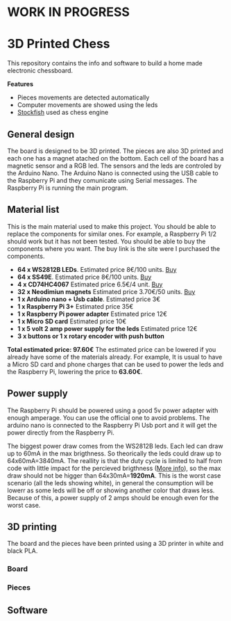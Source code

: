 # WORK IN PROGRESS
# 3D Printed Chess
This repository contains the info and software to build a home made electronic chessboard.

**Features**
- Pieces movements are detected automatically
- Computer movements are showed using the leds
- [Stockfish](https://stockfishchess.org/) used as chess engine

## General design
The board is designed to be 3D printed. The pieces are also 3D printed and each one has a magnet atached on the bottom. Each cell of the board has a magnetic sensor and a RGB led. The sensors and the leds are controled by the Arduino Nano. The Arduino Nano is connected using the USB cable to the Raspberry Pi and they comunicate using Serial messages. The Raspberry Pi is running the main program.

## Material list
This is the main material used to make this project. You should be able to replace the components for similar ones. For example, a Raspberry Pi 1/2 should work but it has not been tested. You should be able to buy the components where you want. The buy link is the site were I purchased the components.

- **64 x WS2812B LEDs**. Estimated price 8€/100 units. [Buy](https://aliexpress.com/item/5-1000pcs-LED-Board-Heatsink-ws2812b-LED-chips-With-Black-White-PCB-10mm-3mm-WS2811-IC/32833250841.html)
- **64 x SS49E**. Estimated price 8€/100 units. [Buy](https://aliexpress.com/item/100PCS-Hall-Element-49E-OH49E-SS49E-linear-Hall-Switch/32416157741.html)
- **4 x CD74HC4067** Estimated price 6.5€/4 unit. [Buy](https://aliexpress.com/item/1pcs-CD74HC4067-16-Channel-Analog-Digital-Multiplexer-Breakout-Board-Module-For-Arduino/32729631800.html)
- **32 x Neodimiun magnets** Estimated price 3.70€/50 units. [Buy](https://aliexpress.com/item/50pcs-12x2mm-Super-Strong-magnet-Round-Disc-Rare-Earth-Neodymium-magnets-D12-2mm-NEW-Art-Craft/32851739554.html)
- **1 x Arduino nano + Usb cable**. Estimated price 3€
- **1 x Raspberry Pi 3+** Estimated price 35€
- **1 x Raspberry Pi power adapter** Estimated price 12€
- **1 x Micro SD card** Estimated price 10€
- **1 x 5 volt 2 amp power supply for the leds** Estimated price 12€
- **3 x buttons or 1 x rotary encoder with push button** 

**Total estimated price: 97.60€**
The estimated price can be lowered if you already have some of the materials already. For example, It is usual to have a Micro SD card and phone charges that can be used to power the leds and the Raspberry Pi, lowering the price to **63.60€**.

## Power supply
The Raspberry Pi should be powered using a good 5v power adapter with enough amperage. You can use the official one to avoid problems. The arduino nano is connected to the Raspberry Pi Usb port and it will get the power directly from the Raspberry Pi.

The biggest power draw comes from the WS2812B leds. Each led can draw up to 60mA in the max brigthness. So theorically the leds could draw up to 64x60mA=3840mA. The reallity is that the duty cycle is limited to half from code with little impact for the percieved brigthness ([More info](https://learn.adafruit.com/sipping-power-with-neopixels?view=all#strategy-gamma-correction)), so the max draw should not be higger than 64x30mA=**1920mA**. This is the worst case scenario (all the leds showing white), in general the consumption will be lowerr as some leds will be off or showing another color that draws less. Because of this, a power supply of 2 amps should be enough even for the worst case.

## 3D printing
The board and the pieces have been printed using a 3D printer in white and black PLA.

### Board

### Pieces


## Software






